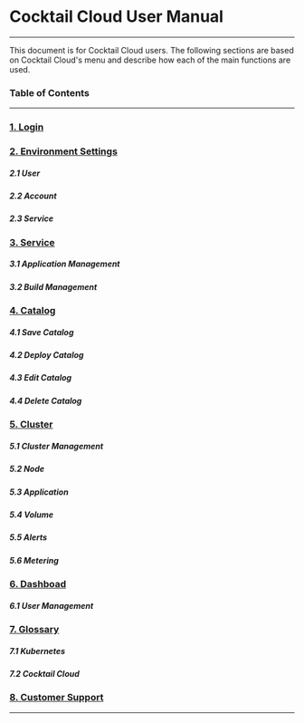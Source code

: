 # Cocktail Cloud User Manual

---

This document is for Cocktail Cloud users. The following sections are based on Cocktail Cloud's menu and describe how each of the main functions are used.

### Table of Contents

---

### [1. Login](/b85c-adf8-c778.md)

### [2. Environment Settings](/d658-acbd-c124-c815.md)

##### 2.1 User

##### 2.2 Account

##### 2.3 Service

### [3. Service](/c11c-be44-c2a4.md)

##### 3.1 Application Management

##### 3.2 Build Management

### [4. Catalog](/catalog/catalog.md)

##### 4.1 Save Catalog

##### 4.2 Deploy Catalog

##### 4.3 Edit Catalog

##### 4.4 Delete Catalog

### [5. Cluster](/c11c-be44-c2a4/c5b4-d50c-b9ac-cf00-c774-c158-b9f5/d074-b7ec-c2a4-d130-bbf8-d130-b9c1.md)

##### 5.1 Cluster Management

##### 5.2 Node

##### 5.3 Application

##### 5.4 Volume

##### 5.5 Alerts

##### 5.6 Metering

### [6. Dashboad](/dashboard/b300-c2dc-bcf4-b4dc.md)

##### 6.1 User Management

### [7. Glossary](/c6a9-c5b4-c815-b9ac.md)

##### 7.1 Kubernetes

##### 7.2 Cocktail Cloud

### [8. Customer Support](/ace0-ac1d-c9c0-c6d0-c11c-be44-c2a4.md)

---



